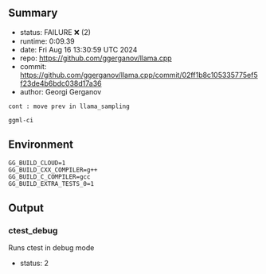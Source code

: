 ## Summary

- status:  FAILURE ❌ (2)
- runtime: 0:09.39
- date:    Fri Aug 16 13:30:59 UTC 2024
- repo:    https://github.com/ggerganov/llama.cpp
- commit:  https://github.com/ggerganov/llama.cpp/commit/02ff1b8c105335775ef5f23de4b6bdc038d17a36
- author:  Georgi Gerganov
```
cont : move prev in llama_sampling

ggml-ci
```

## Environment

```
GG_BUILD_CLOUD=1
GG_BUILD_CXX_COMPILER=g++
GG_BUILD_C_COMPILER=gcc
GG_BUILD_EXTRA_TESTS_0=1
```

## Output

### ctest_debug

Runs ctest in debug mode
- status: 2
```

```

